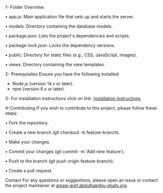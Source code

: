 1- Folder Overview:

• app.js: Main application file that sets up and starts the server.

• models: Directory containing the database models.

• package.json: Lists the project's dependencies and scripts.

• package-lock.json: Locks the dependency versions.

• public: Directory for static files (e.g., CSS, JavaScript, images).

• views: Directory containing the view templates.



2- Prerequisites
Ensure you have the following installed:
- Node.js (version 14.x or later).
- npm (version 6.x or later).
  
3- For installation instructions click on link:
[Installation Instructions](./installation_instructions.pdf)


4-Contributing
If you wish to contribute to this project, please follow these steps:

• Fork the repository.

• Create a new branch (git checkout -b feature-branch).

• Make your changes.

• Commit your changes (git commit -m 'Add new feature').

• Push to the branch (git push origin feature-branch).

• Create a pull request.

Contact
For any questions or suggestions, please open an issue or contact the project maintainer at
amasi-aref.abdulhak@iu-study.org.
